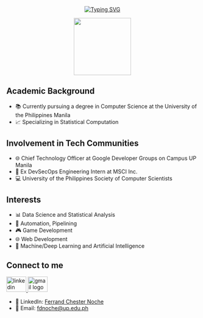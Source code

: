 <div align="center">
  
[![Typing SVG](https://readme-typing-svg.demolab.com?font=Gilroy&weight=700&size=40&pause=1000&color=00ff41&width=600&height=60&lines=Hi,+I'm+Ferrand+Chester+%F0%9F%8C%9F)](https://git.io/typing-svg)

<img height="150" src="https://media0.giphy.com/media/v1.Y2lkPTc5MGI3NjExNnNjbDdmOGxyeXhsZmgyNjRpeTY4MHhvaW1sZGhpdDdndjU2dHVzbyZlcD12MV9pbnRlcm5hbF9naWZfYnlfaWQmY3Q9cw/M9gbBd9nbDrOTu1Mqx/giphy.gif"/>

###
</div>  

## Academic Background

- 📚 Currently pursuing a degree in Computer Science at the University of the Philippines Manila
- 📈 Specializing in Statistical Computation

## Involvement in Tech Communities
- 🌐 Chief Technology Officer at Google Developer Groups on Campus UP Manila
- 🔧 Ex DevSecOps Engineering Intern at MSCI Inc.
- 💻 University of the Philippines Society of Computer Scientists
  
## Interests

- 📊 Data Science and Statistical Analysis
- 🔧 Automation, Pipelining
- 🎮 Game Development
- 🌐 Web Development
- 🤖 Machine/Deep Learning and Artificial Intelligence

## Connect to me
<a href="https://www.linkedin.com/in/ferrandchesternoche/">
  <img src="https://raw.githubusercontent.com/maurodesouza/profile-readme-generator/master/src/assets/icons/social/linkedin/default.svg" width="52" height="40" alt="linkedin logo" />
</a>
<a href="mailto:fdnoche@up.edu.ph">
  <img src="https://raw.githubusercontent.com/maurodesouza/profile-readme-generator/master/src/assets/icons/social/gmail/default.svg" width="52" height="40" alt="gmail logo" />
</a>


- 🔗 LinkedIn: [Ferrand Chester Noche](https://www.linkedin.com/in/ferrandchesternoche/)
- 📧 Email: fdnoche@up.edu.ph


